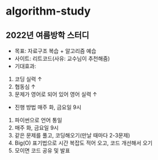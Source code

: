 # algorithm-study

## 2022년 여름방학 스터디
* 목표: 자료구조 복습 + 알고리즘 예습
* 사이트: 리트코드(사유: 교수님이 추천해줌)
* 기대효과:
1. 코딩 실력 ↑
2. 협동심 ↑
3. 문제가 영어로 되어 있어 영어 실력 ↑
* 진행 방법 매주 화, 금요일 9시
1. 파이썬으로 언어 통일
2. 매주 화, 금요일 9시
3. 같은 문제를 풀고, 코딩해오기(만날 때마다 2-3문제) 
4. Big(O) 표기법으로 시간 복잡도 적어 오고, 코드 개선해서 오기
5. 모이면 코드 공유 및 발표

